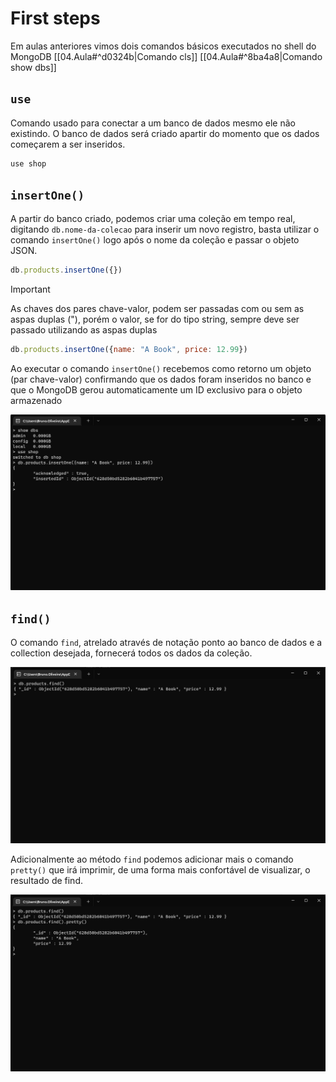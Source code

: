 # First steps
Em aulas anteriores vimos dois comandos básicos executados no shell do MongoDB [[04.Aula#^d0324b|Comando cls]]
[[04.Aula#^8ba4a8|Comando show dbs]]

## `use`
Comando usado para conectar a um banco de dados mesmo ele não existindo. O banco de dados será criado apartir do momento que os dados começarem a ser inseridos.
```javascript
use shop
```

## `insertOne()`
A partir do banco criado, podemos criar uma coleção em tempo real, digitando `db.nome-da-colecao` para inserir um novo registro, basta utilizar o comando `insertOne()` logo após o nome da coleção e passar o objeto JSON. 

```javascript
db.products.insertOne({})
```

> [!important]
> As chaves dos pares chave-valor, podem ser passadas com ou sem as aspas duplas ("), porém o valor, se for do tipo string, sempre deve ser passado utilizando as aspas duplas

```javascript
db.products.insertOne({name: "A Book", price: 12.99})
```

Ao executar o comando `insertOne()` recebemos como retorno um objeto (par chave-valor) confirmando que os dados foram inseridos no banco e que o MongoDB gerou automaticamente um ID exclusivo para o objeto armazenado

![insertOne()](Imagens/03.insertOne.png)

## `find()`
O comando `find`, atrelado através de notação ponto ao banco de dados e a collection desejada, fornecerá todos os dados da coleção.

![find()](Imagens/04.find.png)

Adicionalmente ao método `find` podemos adicionar mais o comando `pretty()` que irá imprimir, de uma forma mais confortável de visualizar, o resultado de find.

![find().pretty()](Imagens/05.find().pretty().png)

